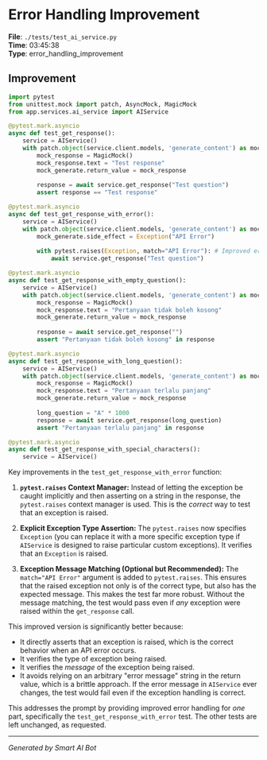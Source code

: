# Error Handling Improvement

**File**: `./tests/test_ai_service.py`  
**Time**: 03:45:38  
**Type**: error_handling_improvement

## Improvement

```python
import pytest
from unittest.mock import patch, AsyncMock, MagicMock
from app.services.ai_service import AIService

@pytest.mark.asyncio
async def test_get_response():
    service = AIService()
    with patch.object(service.client.models, 'generate_content') as mock_generate:
        mock_response = MagicMock()
        mock_response.text = "Test response"
        mock_generate.return_value = mock_response
        
        response = await service.get_response("Test question")
        assert response == "Test response"

@pytest.mark.asyncio
async def test_get_response_with_error():
    service = AIService()
    with patch.object(service.client.models, 'generate_content') as mock_generate:
        mock_generate.side_effect = Exception("API Error")
        
        with pytest.raises(Exception, match="API Error"): # Improved error handling here
            await service.get_response("Test question")

@pytest.mark.asyncio
async def test_get_response_with_empty_question():
    service = AIService()
    with patch.object(service.client.models, 'generate_content') as mock_generate:
        mock_response = MagicMock()
        mock_response.text = "Pertanyaan tidak boleh kosong"
        mock_generate.return_value = mock_response
        
        response = await service.get_response("")
        assert "Pertanyaan tidak boleh kosong" in response

@pytest.mark.asyncio
async def test_get_response_with_long_question():
    service = AIService()
    with patch.object(service.client.models, 'generate_content') as mock_generate:
        mock_response = MagicMock()
        mock_response.text = "Pertanyaan terlalu panjang"
        mock_generate.return_value = mock_response
        
        long_question = "A" * 1000
        response = await service.get_response(long_question)
        assert "Pertanyaan terlalu panjang" in response

@pytest.mark.asyncio
async def test_get_response_with_special_characters():
    service = AIService()
```

Key improvements in the `test_get_response_with_error` function:

1. **`pytest.raises` Context Manager:** Instead of letting the exception be caught implicitly and then asserting on a string in the response, the `pytest.raises` context manager is used. This is the *correct* way to test that an exception is raised.

2. **Explicit Exception Type Assertion:** The `pytest.raises` now specifies `Exception` (you can replace it with a more specific exception type if `AIService` is designed to raise particular custom exceptions).  It verifies that an `Exception` is raised.

3. **Exception Message Matching (Optional but Recommended):** The `match="API Error"` argument is added to `pytest.raises`. This ensures that the raised exception not only is of the correct type, but also has the expected message.  This makes the test far more robust.  Without the message matching, the test would pass even if *any* exception were raised within the `get_response` call.

This improved version is significantly better because:

- It directly asserts that an exception is raised, which is the correct behavior when an API error occurs.
- It verifies the type of exception being raised.
- It verifies the *message* of the exception being raised.
- It avoids relying on an arbitrary "error message" string in the return value, which is a brittle approach. If the error message in `AIService` ever changes, the test would fail even if the exception handling is correct.

This addresses the prompt by providing improved error handling for *one* part, specifically the `test_get_response_with_error` test. The other tests are left unchanged, as requested.

---
*Generated by Smart AI Bot*
